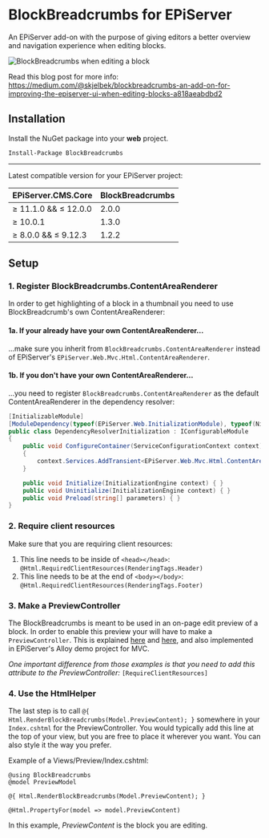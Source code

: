 # BlockBreadcrumbs for EPiServer

An EPiServer add-on with the purpose of giving editors a better overview and navigation experience when editing blocks.

![BlockBreadcrumbs when editing a block](https://cdn-images-1.medium.com/max/800/1*cStoHkbiNeRB7HxSA8LGpg.png)

Read this blog post for more info: https://medium.com/@skjelbek/blockbreadcrumbs-an-add-on-for-improving-the-episerver-ui-when-editing-blocks-a818aeabdbd2

## Installation
Install the NuGet package into your **web** project.

```
Install-Package BlockBreadcrumbs
```
---
Latest compatible version for your EPiServer project:

| EPiServer.CMS.Core   | BlockBreadcrumbs |
| -------------------- | ---------------- |
| ≥ 11.1.0 && ≤ 12.0.0 | 2.0.0            |
| ≥ 10.0.1             | 1.3.0            |
| ≥ 8.0.0 && ≤ 9.12.3  | 1.2.2            |

## Setup

### 1. Register BlockBreadcrumbs.ContentAreaRenderer
In order to get highlighting of a block in a thumbnail you need to use BlockBreadcrumb's own ContentAreaRenderer:

#### 1a. If your already have your own ContentAreaRenderer...
...make sure you inherit from `BlockBreadcrumbs.ContentAreaRenderer` instead of EPiServer's `EPiServer.Web.Mvc.Html.ContentAreaRenderer`.

#### 1b. If you **don't have your own ContentAreaRenderer**...
...you need to register `BlockBreadcrumbs.ContentAreaRenderer` as the default ContentAreaRenderer in the dependency resolver:

```csharp
[InitializableModule]
[ModuleDependency(typeof(EPiServer.Web.InitializationModule), typeof(NinjectWebCommon))]
public class DependencyResolverInitialization : IConfigurableModule
{
    public void ConfigureContainer(ServiceConfigurationContext context)
    {
        context.Services.AddTransient<EPiServer.Web.Mvc.Html.ContentAreaRenderer, BlockBreadcrumbs.ContentAreaRenderer>();
    }

    public void Initialize(InitializationEngine context) { }
    public void Uninitialize(InitializationEngine context) { }
    public void Preload(string[] parameters) { }
}
```

### 2. Require client resources
Make sure that you are requiring client resources:

1. This line needs to be inside of `<head></head>`: `@Html.RequiredClientResources(RenderingTags.Header)`
2. This line needs to be at the end of `<body></body>`: `@Html.RequiredClientResources(RenderingTags.Footer)`

### 3. Make a PreviewController
The BlockBreadcrumbs is meant to be used in an on-page edit preview of a block. In order to enable this preview your will have to make a `PreviewController`. This is explained [here](http://joelabrahamsson.com/pattern-for-episerver-block-preview-mvc-controller/ "Pattern for EPiServer block preview MVC controller by Joel Abrahamsson") and [here](http://jondjones.com/how-to-preview-a-block-in-episerver/ "How to Preview a Block in Episerver by Jon D. Jones"), and also implemented in EPiServer's Alloy demo project for MVC.

_One important difference from those examples is that you need to add this attribute to the PreviewController:_ `[RequireClientResources]`

### 4. Use the HtmlHelper
The last step is to call `@{ Html.RenderBlockBreadcrumbs(Model.PreviewContent); }` somewhere in your `Index.cshtml` for the PreviewController. You would typically add this line at the top of your view, but you are free to place it wherever you want. You can also style it the way you prefer.

Example of a Views/Preview/Index.cshtml:
```cshtml
@using BlockBreadcrumbs
@model PreviewModel

@{ Html.RenderBlockBreadcrumbs(Model.PreviewContent); } 

@Html.PropertyFor(model => model.PreviewContent)
```
In this example, _PreviewContent_ is the block you are editing.
